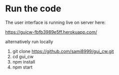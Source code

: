 # Run the code

The user interface is running live on server here:

https://guicw-fbfb3989e5ff.herokuapp.com/

alternatively run locally 

1. git clone https://github.com/sami8999/gui_cw.git
2. cd gui_cw
2. npm install
3. npm start